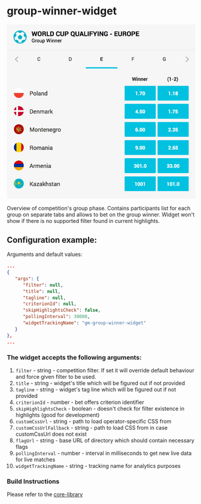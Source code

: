 # group-winner-widget

![](./screenshot.png)

Overview of competition's group phase. Contains participants list for each group on separate tabs and allows to bet on the group winner. Widget won't show if there is no supported filter found in current highlights.

## Configuration example:

Arguments and default values:

```json
...
{
   "args": {
      "filter": null,
      "title": null,
      "tagline": null,
      "criterionId": null,
      "skipHighlightsCheck": false,
      "pollingInterval": 30000,
      "widgetTrackingName": "gm-group-winner-widget"
   }
},
...

```

### The widget accepts the following arguments:

1.  `filter` - string - competition filter. If set it will override default behaviour and force given filter to be used.
2. `title` - string - widget's title which will be figured out if not provided
3. `tagline` - string - widget's tag line which will be figured out if not provided
4. `criterionId` - number - bet offers criterion identifier
5. `skipHighlightsCheck` - boolean - doesn't check for filter existence in highlights (good for development)
6. `customCssUrl` - string - path to load operator-specific CSS from
7. `customCssUrlFallback` - string - path to load CSS from in case customCssUrl does not exist
8. `flagUrl` - string - base URL of directory which should contain necessary flags
9. `pollingInterval` - number - interval in milliseconds to get new live data for live matches
10. `widgetTrackingName` - string - tracking name for analytics purposes


### Build Instructions

Please refer to the [core-library](https://github.com/kambi-sportsbook-widgets/widget-core-library)
